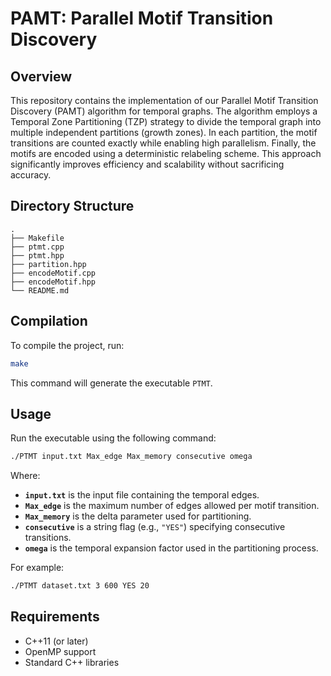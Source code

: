 


# PAMT: Parallel Motif Transition Discovery

## Overview

This repository contains the implementation of our Parallel Motif Transition Discovery (PAMT) algorithm for temporal graphs. The algorithm employs a Temporal Zone Partitioning (TZP) strategy to divide the temporal graph into multiple independent partitions (growth zones). In each partition, the motif transitions are counted exactly while enabling high parallelism. Finally, the motifs are encoded using a deterministic relabeling scheme. This approach significantly improves efficiency and scalability without sacrificing accuracy.

## Directory Structure

```
.
├── Makefile
├── ptmt.cpp
├── ptmt.hpp
├── partition.hpp
├── encodeMotif.cpp
├── encodeMotif.hpp
└── README.md
```

## Compilation

To compile the project, run:
```bash
make
```
This command will generate the executable `PTMT`.

## Usage

Run the executable using the following command:
```bash
./PTMT input.txt Max_edge Max_memory consecutive omega
```
Where:
- **`input.txt`** is the input file containing the temporal edges.
- **`Max_edge`** is the maximum number of edges allowed per motif transition.
- **`Max_memory`** is the delta parameter used for partitioning.
- **`consecutive`** is a string flag (e.g., `"YES"`) specifying  consecutive transitions.
- **`omega`** is the temporal expansion factor used in the partitioning process.

For example:
```bash
./PTMT dataset.txt 3 600 YES 20
```

## Requirements

- C++11 (or later)
- OpenMP support
- Standard C++ libraries

